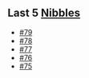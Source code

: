 ## Last 5 [Nibbles](https://nibbles.dev)
<!-- NIBBLE:START -->
- [#79](https://www.nibbles.dev/p/79)
- [#78](https://www.nibbles.dev/p/78)
- [#77](https://www.nibbles.dev/p/77)
- [#76](https://www.nibbles.dev/p/76)
- [#75](https://www.nibbles.dev/p/75)
<!-- NIBBLE:END -->
